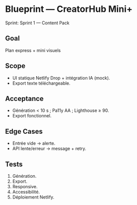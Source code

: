 # Blueprint — CreatorHub Mini+
Sprint: Sprint 1 — Content Pack

## Goal
Plan express + mini visuels

## Scope
- UI statique Netlify Drop + intégration IA (mock).
- Export texte téléchargeable.

## Acceptance
- Génération < 10 s ; Pa11y AA ; Lighthouse ≥ 90.
- Export fonctionnel.

## Edge Cases
- Entrée vide → alerte.
- API lente/erreur → message + retry.

## Tests
1) Génération.
2) Export.
3) Responsive.
4) Accessibilité.
5) Déploiement Netlify.
